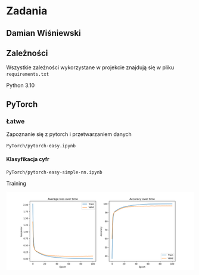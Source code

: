 # Zadania
## Damian Wiśniewski

## Zależności

Wszystkie zależności wykorzystane w projekcie znajdują się w pliku `requirements.txt`

Python 3.10

## PyTorch

### Łatwe

Zapoznanie się z pytorch i przetwarzaniem danych

```
PyTorch/pytorch-easy.ipynb
```

#### Klasyfikacja cyfr 

```
PyTorch/pytorch-easy-simple-nn.ipynb
```

Training

![image](PyTorch/assets/pytorch_simple_train.png)